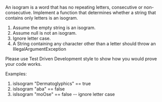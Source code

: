 An isogram is a word that has no repeating letters, consecutive or non-consecutive. Implement a function that determines whether a string that
contains only letters is an isogram.

1. Assume the empty string is an isogram.
2. Assume null is not an isogram.
3. Ignore letter case.
4. A String containing any character other than a letter should throw an IllegalArgumentException

Please use Test Driven Development style to show how you would prove your code works.

Examples:
1. isIsogram "Dermatoglyphics" == true
2. isIsogram "aba" == false
3. isIsogram "moOse" == false -- ignore letter case